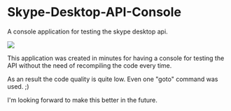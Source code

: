 Skype-Desktop-API-Console
=========================

A console application for testing the skype desktop api.

![](https://raw.github.com/joushx/Skype-Desktop-API-Console/master/screenshot.png)

This application was created in minutes for having a console for testing the API without the need of recompiling the code every time.

As an result the code quality is quite low. Even one "goto" command was used. ;)

I'm looking forward to make this better in the future.


